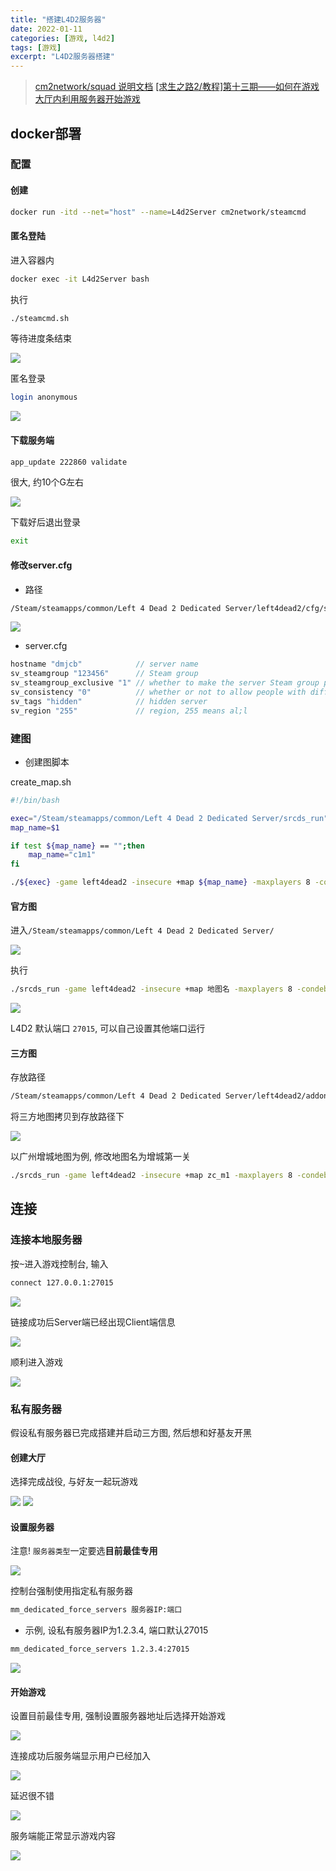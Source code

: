 ```yaml
---
title: "搭建L4D2服务器"
date: 2022-01-11
categories: [游戏, l4d2]
tags: [游戏]
excerpt: "L4D2服务器搭建"
---
```


> [cm2network/squad 说明文档](https://hub.docker.com/r/cm2network/squad/)
> [[求生之路2/教程]第十三期——如何在游戏大厅内利用服务器开始游戏](https://www.bilibili.com/video/BV1Ya411n7fT/?vd_source=d5f3e75e1bfdc1c3bb8859420f120bff)

## docker部署

### 配置

#### 创建

```sh
docker run -itd --net="host" --name=L4d2Server cm2network/steamcmd
```

#### 匿名登陆

进入容器内

```sh
docker exec -it L4d2Server bash
```

执行

```sh
./steamcmd.sh
```

等待进度条结束

![](/assets/image/20241110_125124.jpg)

匿名登录

```sh
login anonymous
```

![](/assets/image/20241110_125241.jpg)

#### 下载服务端

```sh
app_update 222860 validate
```

很大, 约10个G左右

![](/assets/image/20241110_130600.jpg)

下载好后退出登录

```sh
exit
```

#### 修改server.cfg

- 路径

```sh
/Steam/steamapps/common/Left 4 Dead 2 Dedicated Server/left4dead2/cfg/server.cfg
```

![](/assets/image/20241110_131901.jpg)

- server.cfg

```c
hostname "dmjcb"            // server name
sv_steamgroup "123456"      // Steam group
sv_steamgroup_exclusive "1" // whether to make the server Steam group private
sv_consistency "0"          // whether or not to allow people with different mods to enter the server
sv_tags "hidden"            // hidden server
sv_region "255"             // region, 255 means al;l
```

### 建图

- 创建图脚本

create_map.sh

```sh
#!/bin/bash

exec="/Steam/steamapps/common/Left 4 Dead 2 Dedicated Server/srcds_run"
map_name=$1

if test ${map_name} == "";then
    map_name="c1m1"
fi

./${exec} -game left4dead2 -insecure +map ${map_name} -maxplayers 8 -condebug +exec server.cfg -nomaster
```

#### 官方图

进入`/Steam/steamapps/common/Left 4 Dead 2 Dedicated Server/`

![](/assets/image/20241110_132423.jpg)

执行

```sh
./srcds_run -game left4dead2 -insecure +map 地图名 -maxplayers 8 -condebug +exec server.cfg -nomaster
```

![](/assets/image/20241110_133005.jpg)


L4D2 默认端口 `27015`, 可以自己设置其他端口运行

#### 三方图

存放路径

```sh
/Steam/steamapps/common/Left 4 Dead 2 Dedicated Server/left4dead2/addons
```

将三方地图拷贝到存放路径下

![](/assets/image/20241113_231058.jpg)

以广州增城地图为例, 修改地图名为增城第一关

```sh
./srcds_run -game left4dead2 -insecure +map zc_m1 -maxplayers 8 -condebug +exec server.cfg -nomaster
```

## 连接

### 连接本地服务器

按<kbd>~</kbd>进入游戏控制台, 输入

```sh
connect 127.0.0.1:27015
```

![](/assets/image/20241110_133332.jpg)

链接成功后Server端已经出现Client端信息

![](/assets/image/20241110_133448.jpg)

顺利进入游戏

![](/assets/image/20241110_133459.jpg)

### 私有服务器

假设私有服务器已完成搭建并启动三方图, 然后想和好基友开黑

#### 创建大厅

选择完成战役, 与好友一起玩游戏

![](/assets/image/20241114_220928.jpg)
![](/assets/image/20241114_220946.jpg)

#### 设置服务器

注意! `服务器类型`一定要选**目前最佳专用**

![](/assets/image/20241114_221016.jpg)

控制台强制使用指定私有服务器

```sh
mm_dedicated_force_servers 服务器IP:端口
```

- 示例, 设私有服务器IP为1.2.3.4, 端口默认27015

```sh
mm_dedicated_force_servers 1.2.3.4:27015
```

![](/assets/image/20241114_221116.jpg)

#### 开始游戏

设置目前最佳专用, 强制设置服务器地址后选择开始游戏

![](/assets/image/20241114_221333.jpg)

连接成功后服务端显示用户已经加入

![](/assets/image/20241114_221404.jpg)

延迟很不错

![](/assets/image/20241114_221443.jpg)

服务端能正常显示游戏内容

![](/assets/image/20241114_221517.jpg)